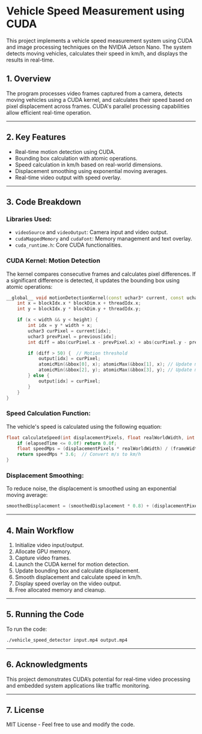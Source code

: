 # Vehicle Speed Measurement using CUDA

This project implements a vehicle speed measurement system using CUDA and image processing techniques on the NVIDIA Jetson Nano. The system detects moving vehicles, calculates their speed in km/h, and displays the results in real-time.

## **1. Overview**
The program processes video frames captured from a camera, detects moving vehicles using a CUDA kernel, and calculates their speed based on pixel displacement across frames. CUDA's parallel processing capabilities allow efficient real-time operation.

---

## **2. Key Features**
- Real-time motion detection using CUDA.
- Bounding box calculation with atomic operations.
- Speed calculation in km/h based on real-world dimensions.
- Displacement smoothing using exponential moving averages.
- Real-time video output with speed overlay.

---

## **3. Code Breakdown**

### **Libraries Used:**
- `videoSource` and `videoOutput`: Camera input and video output.
- `cudaMappedMemory` and `cudaFont`: Memory management and text overlay.
- `cuda_runtime.h`: Core CUDA functionalities.

### **CUDA Kernel: Motion Detection**
The kernel compares consecutive frames and calculates pixel differences. If a significant difference is detected, it updates the bounding box using atomic operations:

```cpp
__global__ void motionDetectionKernel(const uchar3* current, const uchar3* previous, uchar3* output, int* bbox, int width, int height) {
    int x = blockIdx.x * blockDim.x + threadIdx.x;
    int y = blockIdx.y * blockDim.y + threadIdx.y;

    if (x < width && y < height) {
        int idx = y * width + x;
        uchar3 curPixel = current[idx];
        uchar3 prevPixel = previous[idx];
        int diff = abs(curPixel.x - prevPixel.x) + abs(curPixel.y - prevPixel.y) + abs(curPixel.z - prevPixel.z);

        if (diff > 50) {  // Motion threshold
            output[idx] = curPixel;
            atomicMin(&bbox[0], x); atomicMax(&bbox[1], x); // Update min/max X
            atomicMin(&bbox[2], y); atomicMax(&bbox[3], y); // Update min/max Y
        } else {
            output[idx] = curPixel;
        }
    }
}
```

### **Speed Calculation Function:**
The vehicle's speed is calculated using the following equation:

```cpp
float calculateSpeed(int displacementPixels, float realWorldWidth, int frameWidth, float elapsedTime) {
    if (elapsedTime <= 0.0f) return 0.0f;
    float speedMps = (displacementPixels * realWorldWidth) / (frameWidth * elapsedTime);
    return speedMps * 3.6;  // Convert m/s to km/h
}
```

### **Displacement Smoothing:**
To reduce noise, the displacement is smoothed using an exponential moving average:

```cpp
smoothedDisplacement = (smoothedDisplacement * 0.8) + (displacementPixels * 0.2);
```

---

## **4. Main Workflow**
1. Initialize video input/output.
2. Allocate GPU memory.
3. Capture video frames.
4. Launch the CUDA kernel for motion detection.
5. Update bounding box and calculate displacement.
6. Smooth displacement and calculate speed in km/h.
7. Display speed overlay on the video output.
8. Free allocated memory and cleanup.

---

## **5. Running the Code**
To run the code:

```bash
./vehicle_speed_detector input.mp4 output.mp4
```

---

## **6. Acknowledgments**
This project demonstrates CUDA’s potential for real-time video processing and embedded system applications like traffic monitoring.

---

## **7. License**
MIT License - Feel free to use and modify the code.

